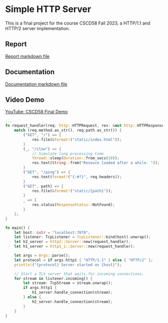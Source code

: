 # Simple HTTP Server

This is a final project for the course CSCD58 Fall 2023, a HTTP/1.1 and HTTP/2 server implementation.

## Report

[Report markdown file](./REPORT.md)

## Documentation

[Documentation markdown file](./DOC.md)

## Video Demo

[YouTube: CSCD58 Final Demo](https://www.youtube.com/watch?v=RpVLl11ABeE)

```rust
...
fn request_handler(req: http::HTTPRequest, res: &mut http::HTTPResponse) {
    match (req.method.as_str(), req.path.as_str()) {
        ("GET", "/") => {
            res.file(&format!("static/index.html"));
        }
        (_, "/slow") => {
            // Simulate long processing time
            thread::sleep(Duration::from_secs(10));
            res.text(String::from("Resouce loaded after a while. "));
        }
        ("GET", "/ping") => {
            res.text(format!("{:#?}", req.headers));
        }
        ("GET", path) => {
            res.file(&format!("static/{path}"));
        }
        _ => {
            res.status(ResponseStatus::NotFound);
        }
    };
}

fn main() {
    let host: &str = "localhost:7878";
    let listener: TcpListener = TcpListener::bind(host).unwrap();
    let h2_server = http2::Server::new(request_handler);
    let h1_server = http1_1::Server::new(request_handler);

    let args = Args::parse();
    let protocol = if args.http1 { "HTTP/1.1" } else { "HTTP/2" };
    println!("{protocol} Server started on {host}");

    // Start a TLS server that waits for incoming connections.
    for stream in listener.incoming() {
        let stream: TcpStream = stream.unwrap();
        if args.http1 {
            h1_server.handle_connection(stream);
        } else {
            h2_server.handle_connection(stream);
        }
    }
}

```
